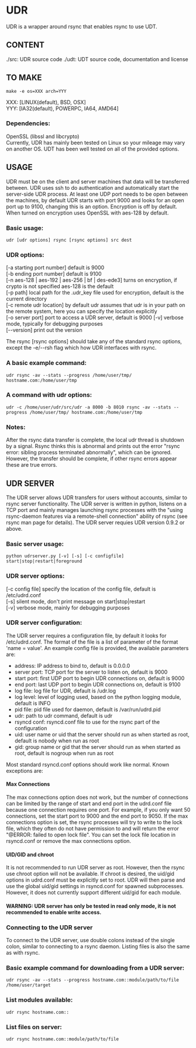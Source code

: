 UDR
===

UDR is a wrapper around rsync that enables rsync to use UDT.

CONTENT
-------
./src:     UDR source code
./udt:	   UDT source code, documentation and license

TO MAKE
------- 
    make -e os=XXX arch=YYY 

XXX: [LINUX(default), BSD, OSX]   
YYY: [IA32(default), POWERPC, IA64, AMD64]  

### Dependencies:
OpenSSL (libssl and libcrypto)  
Currently, UDR has mainly been tested on Linux so your mileage may vary on another OS. UDT has been well tested on all of the provided options.

USAGE
------
UDR must be on the client and server machines that data will be transferred between. UDR uses ssh to do authentication and automatically start the server-side UDR process. At least one UDP port needs to be open between the machines, by default UDR starts with port 9000 and looks for an open port up to 9100, changing this is an option. Encryption is off by default. When turned on encryption uses OpenSSL with aes-128 by default.

### Basic usage:
    udr [udr options] rsync [rsync options] src dest

### UDR options: 
[-a starting port number] default is 9000  
[-b ending port number] default is 9100  
[-n aes-128 | aes-192 | aes-256 | bf | des-ede3] turns on encryption, if crypto is not specified aes-128 is the default  
[-p path] local path for the .udr_key file used for encryption, default is the current directory   
[-c remote udr location] by default udr assumes that udr is in your path on the remote system, here you can specify the location explicitly  
[-o server port] port to access a UDR server, default is 9000
[-v] verbose mode, typically for debugging purposes  
[--version] print out the version  

The rsync [rsync options] should take any of the standard rsync options, except the -e/--rsh flag which how UDR interfaces with rsync.

### A basic example command:
    udr rsync -av --stats --progress /home/user/tmp/ hostname.com:/home/user/tmp

### A command with udr options:
    udr -c /home/user/udr/src/udr -a 8000 -b 8010 rsync -av --stats --progress /home/user/tmp/ hostname.com:/home/user/tmp

### Notes:
After the rsync data transfer is complete, the local udr thread is shutdown by a signal. Rsync thinks this is abnormal and prints out the error "rsync error: sibling process terminated abnormally", which can be ignored. However, the transfer should be complete, if other rsync errors appear these are true errors.

UDR SERVER
----------
The UDR server allows UDR transfers for users without accounts, similar to rsync server functionality. The UDR server is written in python, listens on a TCP port and mainly manages launching rsync processes with the "using rsync-daemon features via a remote-shell connection" ability of rsync (see rsync man page for details). The UDR server requies UDR version 0.9.2 or above.

### Basic server usage:
    python udrserver.py [-v] [-s] [-c configfile] start|stop|restart|foreground

### UDR server options:
[-c config file] specify the location of the config file, default is /etc/udrd.conf  
[-s] silent mode, don't print message on start|stop|restart  
[-v] verbose mode, mainly for debugging purposes  


### UDR server configuration:
The UDR server requires a configuration file, by default it looks for /etc/udrd.conf. The format of the file is a list of parameter of the format 'name = value'. An example config file is provided, the available parameters are:

- address: IP address to bind to, default is 0.0.0.0
- server port: TCP port for the server to listen on, default is 9000
- start port: first UDP port to begin UDR connections on, default is 9000
- end port: last UDP port to begin UDR connections on, default is 9100
- log file: log file for UDR, default is <current working dir>/udr.log
- log level: level of logging used, based on the python logging module, default is INFO
- pid file: pid file used for daemon, default is /var/run/udrd.pid
- udr: path to udr command, default is udr
- rsyncd conf: rsyncd.conf file to use for the rsync part of the configuration
- uid: user name or uid that the server should run as when started as root, default is nobody when run as root
- gid: group name or gid that the server should run as when started as root, default is nogroup when run as root 

Most standard rsyncd.conf options should work like normal. Known exceptions are:

#### Max Connections
The max connections option does not work, but the number of connections can be limited by the range of start and end port in the udrd.conf file because one connection requires one port. For example, if you only want 50 connections, set the start port to 9000 and the end port to 9050. If the max connections option is set, the rsync processes will try to write to the lock file, which they often do not have permission to and will return the error "@ERROR: failed to open lock file". You can set the lock file location in rsyncd.conf or remove the max connections option.

#### UID/GID and chroot
It is not recommended to run UDR server as root. However, then the rsync use chroot option will not be available. If chroot is desired, the uid/gid options in udrd.conf must be explicitly set to root. UDR will then parse and use the global uid/gid settings in rsyncd.conf for spawned subprocesses. However, it does not currently support different uid/gid for each module.

#### WARNING: UDR server has only be tested in read only mode, it is not recommended to enable write access.

### Connecting to the UDR server
To connect to the UDR server, use double colons instead of the single colon, similar to connecting to a rsync daemon. Listing files is also the same as with rsync.

### Basic example command for downloading from a UDR server:
    udr rsync -av --stats --progress hostname.com::module/path/to/file /home/user/target

### List modules available:
    udr rsync hostname.com::

### List files on server:
    udr rsync hostname.com::module/path/to/file 



